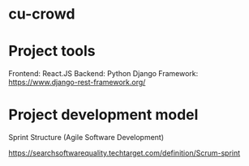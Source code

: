 # cu-crowd


# Project tools

Frontend: React.JS
Backend: Python Django
Framework: https://www.django-rest-framework.org/


# Project development model

Sprint Structure (Agile Software Development)

https://searchsoftwarequality.techtarget.com/definition/Scrum-sprint
